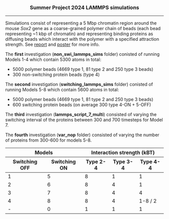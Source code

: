<h3 align="center">Summer Project 2024 LAMMPS simulations</h3>

---

Simulations consist of representing a 5 Mbp chromatin region around the mouse _Sox2_ gene as a coarse-grained polymer chain of beads (each bead representing ~1 kbp of chromatin) and representing binding proteins as diffusing beads which interact with the polymer with a specified attraction strength. See [report](https://github.com/ElenaEspinosaMinano/lammps_sims/blob/main/Summer_Project_Report.pdf) and [poster](https://github.com/ElenaEspinosaMinano/lammps_sims/blob/main/Summer_Project_Poster.pdf) for more info.

The **first** investigation (**non_swi_lammps_sims** folder) conisted of running Models 1-4 which contain 5300 atoms in total:
- 5000 polymer beads (4669 type 1, 81 type 2 and 250 type 3 beads)
- 300 non-switching protein beads (type 4)

The **second** investigation (**switching_lammps_sims** folder) conisted of running Models 5-8 which contain 5600 atoms in total:
- 5000 polymer beads (4669 type 1, 81 type 2 and 250 type 3 beads)
- 600 switching protein beads (on average 300 type 4-ON + 5-OFF)

The **third** investigation (**lammps_script_7_multi**) consisted of varying the switching interval of the proteins between 300 and 700 timesteps for Model 7.

The **fourth** investigation (**var_nop** folder) consisted of varying the number of proteins from 300-600 for models 5-8.

  
<!-- This is what the HTML below will output :) chatGPT helped ;)
|               Models                |   Interaction strength (kBT)   |
|-------------------------------------|--------------------------------|
|   Switching OFF  |   Switching ON   | Type 2-4 | Type 3-4 | Type 4-4 |
|------------------|------------------|----------|----------|----------|
|         1        |         5        |    8     |    1     |    1     |
|         2        |         6        |    8     |    4     |    1     |
|         3        |         7        |    8     |    4     |    4     |
|         4        |         8        |    8     |    4     |   1-8/2  |
|         -        |         0        |    1     |    1     |    1     |
 -->

<table>
  <thead>
    <tr>
      <th colspan="2">Models</th>
      <th colspan="3">Interaction strength (kBT)</th>
    </tr>
    <tr>
      <th>Switching OFF</th>
      <th>Switching ON</th>
      <th>Type 2-4</th>
      <th>Type 3-4</th>
      <th>Type 4-4</th>
    </tr>
  </thead>
  <tbody>
    <tr>
      <td>1</td>
      <td>5</td>
      <td>8</td>
      <td>1</td>
      <td>1</td>
    </tr>
    <tr>
      <td>2</td>
      <td>6</td>
      <td>8</td>
      <td>4</td>
      <td>1</td>
    </tr>
    <tr>
      <td>3</td>
      <td>7</td>
      <td>8</td>
      <td>4</td>
      <td>4</td>
    </tr>
    <tr>
      <td>4</td>
      <td>8</td>
      <td>8</td>
      <td>4</td>
      <td>1-8 / 2</td>
    </tr>
    <tr>
      <td>-</td>
      <td>0</td>
      <td>1</td>
      <td>1</td>
      <td>1</td>
    </tr>
  </tbody>
</table>
